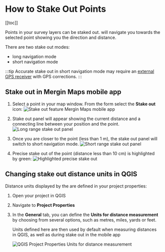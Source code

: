 # How to Stake Out Points
[[toc]]

Points in your survey layers can be staked out. <MobileAppName /> will navigate you towards the selected point showing you the direction and distance.

There are two stake out modes:
- long navigation mode
- short navigation mode

:::tip
Accurate stake out in short navigation mode may require an [external GPS receiver](../external_gps/) with GPS corrections.
:::

## Stake out in Mergin Maps mobile app
1. Select a point in your map window. From the form select the **Stake out** icon:
![Stake out feature Mergin Maps mobile app](./stake-out.jpg "Stake out feature in Mergin Maps mobile app")

2. Stake out panel will appear showing the current distance and a connecting line between your position and the point.
![Long range stake out panel](./stake-out-long.jpg "Long range stake out panel")

3. Once you are closer to the point (less than 1 m), the stake out panel will switch to short navigation mode.
![Short range stake out panel](./stake-out-short.jpg "Short range stake out panel")

4. Precise stake out of the point (distance less than 10 cm) is highlighted by green:
![Highlighted precise stake out](./stake-out-short-done.jpg "Highlighted precise stake out")


## Changing stake out distance units in QGIS
Distance units displayed by the <MobileAppNameShort /> are defined in your project properties:
1. Open your <MainPlatformNameLink /> project in QGIS
2. Navigate to **Project Properties**
3. In the **General** tab, you can define the **Units for distance measurement** by choosing from several options, such as metres, miles, yards or feet.

   Units defined here are then used by default when measuring distances in QGIS, as well as during stake out in the mobile app
   
   ![QGIS Project Properties Units for distance measurement](./qgis-properties-distance-units.jpg "QGIS Project Properties Units for distance measurement")
